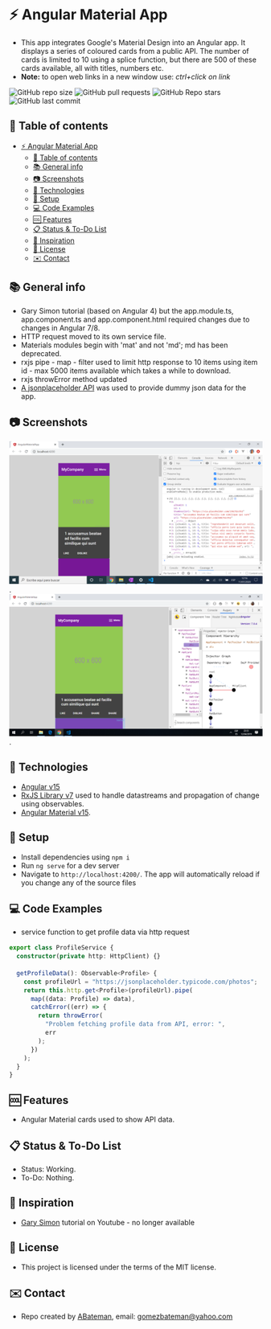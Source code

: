 # :zap: Angular Material App

* This app integrates Google's Material Design into an Angular app. It displays a series of coloured cards from a public API. The number of cards is limited to 10 using a splice function, but there are 500 of these cards available, all with titles, numbers etc.
* **Note:** to open web links in a new window use: _ctrl+click on link_

![GitHub repo size](https://img.shields.io/github/repo-size/AndrewJBateman/angular-material-app?style=plastic)
![GitHub pull requests](https://img.shields.io/github/issues-pr/AndrewJBateman/angular-material-app?style=plastic)
![GitHub Repo stars](https://img.shields.io/github/stars/AndrewJBateman/angular-material-app?style=plastic)
![GitHub last commit](https://img.shields.io/github/last-commit/AndrewJBateman/angular-material-app?style=plastic)

## :page_facing_up: Table of contents

* [:zap: Angular Material App](#zap-angular-material-app)
  * [:page_facing_up: Table of contents](#page_facing_up-table-of-contents)
  * [:books: General info](#books-general-info)
  * [:camera: Screenshots](#camera-screenshots)
  * [:signal_strength: Technologies](#signal_strength-technologies)
  * [:floppy_disk: Setup](#floppy_disk-setup)
  * [:computer: Code Examples](#computer-code-examples)
  * [:cool: Features](#cool-features)
  * [:clipboard: Status & To-Do List](#clipboard-status--to-do-list)
  * [:clap: Inspiration](#clap-inspiration)
  * [:file_folder: License](#file_folder-license)
  * [:envelope: Contact](#envelope-contact)

## :books: General info

* Gary Simon tutorial (based on Angular 4) but the app.module.ts, app.component.ts and app.component.html required changes due to changes in Angular 7/8.
* HTTP request moved to its own service file.
* Materials modules begin with 'mat' and not 'md'; md has been deprecated.
* rxjs pipe - map - filter used to limit http response to 10 items using item id - max 5000 items available which takes a while to download.
* rxjs throwError method updated
* [A jsonplaceholder API](https://jsonplaceholder.typicode.com/photos) was used to provide dummy json data for the app.

## :camera: Screenshots

![Example screenshot](./img/angular-mat-card.png).
![Example screenshot](./img/mat-cards-augury.png).

## :signal_strength: Technologies

* [Angular v15](https://angular.io/)
* [RxJS Library v7](https://angular.io/guide/rx-library) used to handle datastreams and propagation of change using observables.
* [Angular Material v15](https://material.angular.io/).

## :floppy_disk: Setup

* Install dependencies using `npm i`
* Run `ng serve` for a dev server
* Navigate to `http://localhost:4200/`. The app will automatically reload if you change any of the source files

## :computer: Code Examples

* service function to get profile data via http request

```typescript
export class ProfileService {
  constructor(private http: HttpClient) {}

  getProfileData(): Observable<Profile> {
    const profileUrl = "https://jsonplaceholder.typicode.com/photos";
    return this.http.get<Profile>(profileUrl).pipe(
      map((data: Profile) => data),
      catchError((err) => {
        return throwError(
          "Problem fetching profile data from API, error: ",
          err
        );
      })
    );
  }
}
```

## :cool: Features

* Angular Material cards used to show API data.

## :clipboard: Status & To-Do List

* Status: Working.
* To-Do: Nothing.

## :clap: Inspiration

* [Gary Simon](https://www.youtube.com/c/DesignCourse) tutorial on Youtube - no longer available

## :file_folder: License

* This project is licensed under the terms of the MIT license.

## :envelope: Contact

* Repo created by [ABateman](https://github.com/AndrewJBateman), email: gomezbateman@yahoo.com
